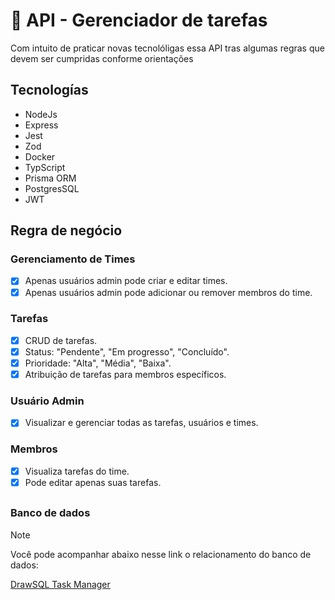 # 📕 API - Gerenciador de tarefas
Com intuito de praticar novas tecnolóligas essa API tras algumas regras que devem ser cumpridas conforme orientações

## Tecnologías
- NodeJs
- Express
- Jest
- Zod
- Docker
- TypScript
- Prisma ORM
- PostgresSQL
- JWT

## Regra de negócio
### Gerenciamento de Times
- [x] Apenas usuários admin pode criar e editar times.
- [x] Apenas usuários admin pode adicionar ou remover membros do time.

### Tarefas
- [x] CRUD de tarefas.
- [x] Status: "Pendente", "Em progresso", "Concluído".
- [x] Prioridade: "Alta", "Média", "Baixa".
- [x] Atribuição de tarefas para membros específicos.

### Usuário Admin
- [x] Visualizar e gerenciar todas as tarefas, usuários e times.

### Membros
- [x] Visualiza tarefas do time.
- [x] Pode editar apenas suas tarefas.

##

### Banco de dados
> [!NOTE]
> Você pode acompanhar abaixo nesse link o relacionamento do banco de dados:

<a href="https://drawsql.app/teams/startprocess/diagrams/task-manager">DrawSQL Task Manager </a>